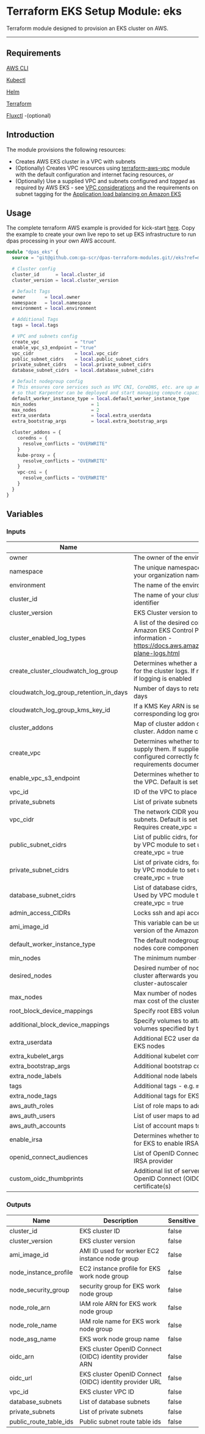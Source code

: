 # Terraform EKS Setup Module: eks

Terraform module designed to provision an EKS cluster on AWS.

---

## Requirements

[AWS CLI](https://aws.amazon.com/cli/)

[Kubectl](https://kubernetes.io/docs/tasks/tools/install-kubectl/)

[Helm](https://github.com/kubernetes/helm#install)

[Terraform](https://www.terraform.io/downloads.html)

[Fluxctl](https://docs.fluxcd.io/en/stable/tutorials/get-started.html) -(optional)

## Introduction

The module provisions the following resources:

- Creates AWS EKS cluster in a VPC with subnets
- (Optionally) Creates VPC resources using [terraform-aws-vpc](https://github.com/terraform-aws-modules/terraform-aws-vpc) module with the default configuration and internet facing resources, _or_
- (Optionally) Use a supplied VPC and subnets configured and _tagged_ as required by AWS EKS - see [VPC considerations](https://docs.aws.amazon.com/eks/latest/userguide/network_reqs.html) and the requirements on subnet tagging for the [Application load balancing on Amazon EKS](https://docs.aws.amazon.com/eks/latest/userguide/alb-ingress.html)

## Usage

The complete terraform AWS example is provided for kick-start [here](https://github.com/ga-scr/dpas-terraform-modules/tree/master/examples).
Copy the example to create your own live repo to set up EKS infrastructure to run dpas processing in your own AWS account.

```terraform
module "dpas_eks" {
  source = "git@github.com:ga-scr/dpas-terraform-modules.git//eks?ref=main"

  # Cluster config
  cluster_id      = local.cluster_id
  cluster_version = local.cluster_version

  # Default Tags
  owner       = local.owner
  namespace   = local.namespace
  environment = local.environment

  # Additional Tags
  tags = local.tags

  # VPC and subnets config
  create_vpc             = "true"
  enable_vpc_s3_endpoint = "true"
  vpc_cidr               = local.vpc_cidr
  public_subnet_cidrs    = local.public_subnet_cidrs
  private_subnet_cidrs   = local.private_subnet_cidrs
  database_subnet_cidrs  = local.database_subnet_cidrs

  # Default nodegroup config
  # This ensures core services such as VPC CNI, CoreDNS, etc. are up and running
  # so that Karpenter can be deployed and start managing compute capacity as required
  default_worker_instance_type = local.default_worker_instance_type
  min_nodes                    = 1
  max_nodes                    = 2
  extra_userdata               = local.extra_userdata
  extra_bootstrap_args         = local.extra_bootstrap_args

  cluster_addons = {
    coredns = {
      resolve_conflicts = "OVERWRITE"
    }
    kube-proxy = {
      resolve_conflicts = "OVERWRITE"
    }
    vpc-cni = {
      resolve_conflicts = "OVERWRITE"
    }
  }
}
```

## Variables

### Inputs
| Name                                   | Description                                                                                                                                                                                            |     Type     |              Default              | Required |
|----------------------------------------|--------------------------------------------------------------------------------------------------------------------------------------------------------------------------------------------------------|:------------:|:---------------------------------:|:--------:|
| owner                                  | The owner of the environment                                                                                                                                                                           |    string    |                                   |   yes    |
| namespace                              | The unique namespace for the environment, which could be your organization name or abbreviation, e.g. 'odc'                                                                                            |    string    |                                   |   yes    |
| environment                            | The name of the environment - e.g. dev, stage                                                                                                                                                          |    string    |                                   |   yes    |
| cluster_id                             | The name of your cluster. Used for the resource naming as identifier                                                                                                                                   |    string    |                                   |   yes    |
| cluster_version                        | EKS Cluster version to use                                                                                                                                                                             |    string    |                                   |   Yes    |
| cluster_enabled_log_types              | A list of the desired control plane logs to enable. See Amazon EKS Control Plane Logging documentation for more information - https://docs.aws.amazon.com/eks/latest/userguide/control-plane-logs.html | list(string) | ["audit", "api", "authenticator"] |    No    |
| create_cluster_cloudwatch_log_group    | Determines whether a log group is created by this module for the cluster logs. If not, AWS will automatically create one if logging is enabled                                                         |     bool     |               true                |    No    |
| cloudwatch_log_group_retention_in_days | Number of days to retain log events. Default retention - 30 days                                                                                                                                       |    number    |                30                 |    No    |
| cloudwatch_log_group_kms_key_id        | If a KMS Key ARN is set, this key will be used to encrypt the corresponding log group                                                                                                                  |    string    |               null                |    No    |
| cluster_addons                         | Map of cluster addon configurations to enable for the cluster. Addon name can be the map keys or set with `name`                                                                                       | map(string)  |                {}                 |    No    |
| create_vpc                             | Determines whether to create the VPC and subnets or to supply them. If supplied then subnets and tagging must be configured correctly for AWS EKS use - see AWS EKS VPC requirements documentation     |     bool     |               false               |    No    |
| enable_vpc_s3_endpoint                 | Determines whether to provision an S3 gateway endpoint to the VPC. Default is set to 'true'                                                                                                            |     bool     |               false               |    No    |
| vpc_id                                 | ID of the VPC to place EKS in. Use if create_vpc=false                                                                                                                                                 |    string    |                                   |    No    |
| private_subnets                        | List of private subnets to use if create_vpc = false                                                                                                                                                   |    string    |                []                 |    No    |
| vpc_cidr                               | The network CIDR you wish to use for the VPC module subnets. Default is set to 10.0.0.0/16 for most use-cases. Requires create_vpc = true                                                              |    string    |           "10.0.0.0/16"           |    No    |
| public_subnet_cidrs                    | List of public cidrs, for all available availability zones. Used by VPC module to set up public subnets. Requires create_vpc = true                                                                    | list(string) |                []                 |    No    |
| private_subnet_cidrs                   | List of private cidrs, for all available availability zones. Used by VPC module to set up private subnets. Requires create_vpc = true                                                                  | list(string) |                []                 |    No    |
| database_subnet_cidrs                  | List of database cidrs, for all available availability zones. Used by VPC module to set up database subnets. Requires create_vpc = true                                                                | list(string) |                []                 |    No    |
| admin_access_CIDRs                     | Locks ssh and api access to these IPs                                                                                                                                                                  | map(string)  |                {}                 |    No    |
| ami_image_id                           | This variable can be used to deploy a patched / customised version of the Amazon EKS image                                                                                                             |    string    |                ""                 |    No    |
| default_worker_instance_type           | The default nodegroup worker instance type that the cluster nodes core components will run                                                                                                             |    string    |            m6g.medium             |    No    |
| min_nodes                              | The minimum number of on-demand nodes to run                                                                                                                                                           |    number    |                 0                 |    No    |
| desired_nodes                          | Desired number of nodes only used when first launching the cluster afterwards you should scale with something like cluster-autoscaler                                                                  |    number    |                 0                 |    No    |
| max_nodes                              | Max number of nodes you want to run, useful for controlling max cost of the cluster                                                                                                                    |    number    |                 0                 |    No    |
| root_block_device_mappings             | Specify root EBS volume properties                                                                                                                                                                     |     any      |      <see variables.tf file>      |    No    |
| additional_block_device_mappings       | Specify volumes to attach to the instance besides the volumes specified by the AMI                                                                                                                     |     any      |      <see variables.tf file>      |    No    |
| extra_userdata                         | Additional EC2 user data commands that will be passed to EKS nodes                                                                                                                                     |    string    |      <see variables.tf file>      |    No    |
| extra_kubelet_args                     | Additional kubelet command-line arguments                                                                                                                                                              |    string    |                ""                 |    No    |
| extra_bootstrap_args                   | Additional bootstrap command-line arguments                                                                                                                                                            |    string    |                ""                 |    No    |
| extra_node_labels                      | Additional node labels e.g. 'label1=value1,label2=value2'                                                                                                                                              |    string    |                ""                 |    No    |
| tags                                   | Additional tags - e.g. `map('StackName','XYZ')`                                                                                                                                                        | map(string)  |                {}                 |    No    |
| extra_node_tags                        | Additional tags for EKS nodes (e.g. `map('StackName','XYZ')`                                                                                                                                           | map(string)  |                {}                 |    No    |
| aws_auth_roles                         | List of role maps to add to the aws-auth configmap                                                                                                                                                     | map(string)  |                []                 |    No    |
| aws_auth_users                         | List of user maps to add to the aws-auth configmap                                                                                                                                                     | map(string)  |                []                 |    No    |
| aws_auth_accounts                      | List of account maps to add to the aws-auth configmap                                                                                                                                                  | map(string)  |                []                 |    No    |
| enable_irsa                            | Determines whether to create an OpenID Connect Provider for EKS to enable IRSA                                                                                                                         |     bool     |               true                |    No    |
| openid_connect_audiences               | List of OpenID Connect audience client IDs to add to the IRSA provider                                                                                                                                 | list(string) |                []                 |    No    |
| custom_oidc_thumbprints                | Additional list of server certificate thumbprints for the OpenID Connect (OIDC) identity provider's server certificate(s)                                                                              | list(string) |                []                 |    No    |

### Outputs
| Name                   | Description                                             | Sensitive |
|------------------------|---------------------------------------------------------|-----------|
| cluster_id             | EKS cluster ID                                          | false     |
| cluster_version        | EKS cluster version                                     | false     |
| ami_image_id           | AMI ID used for worker EC2 instance node group          | false     |
| node_instance_profile  | EC2 instance profile for EKS work node group            | false     |
| node_security_group    | security group for EKS work node group                  | false     |
| node_role_arn          | IAM role ARN for EKS work node group                    | false     |
| node_role_name         | IAM role name for EKS work node group                   | false     |
| node_asg_name          | EKS work node group name                                | false     |
| oidc_arn               | EKS cluster OpenID Connect (OIDC) identity provider ARN | false     |
| oidc_url               | EKS cluster OpenID Connect (OIDC) identity provider URL | false     |
| vpc_id                 | EKS cluster VPC ID                                      | false     |
| database_subnets       | List of database subnets                                | false     |
| private_subnets        | List of private subnets                                 | false     |
| public_route_table_ids | Public subnet route table ids                           | false     |